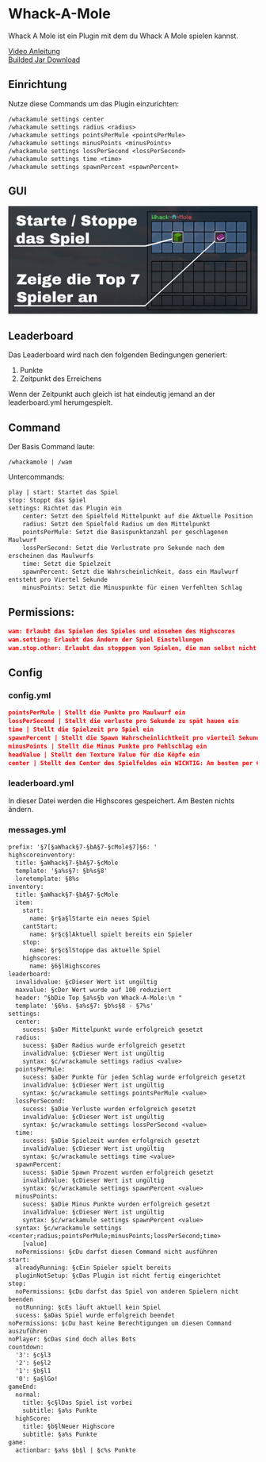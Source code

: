 # Whack-A-Mole

Whack A Mole ist ein Plugin mit dem du Whack A Mole spielen kannst.

[Video Anleitung](https://www.youtube.com/watch?v=xaazUgEKuVA)  
[Builded Jar Download](https://github.com/Domi207/Whack-A-Mole/tree/master/dist)

## Einrichtung

Nutze diese Commands um das Plugin einzurichten:
```plain
/whackamule settings center
/whackamule settings radius <radius>
/whackamule settings pointsPerMule <pointsPerMule>
/whackamule settings minusPoints <minusPoints>
/whackamule settings lossPerSecond <lossPerSecond>
/whackamule settings time <time>
/whackamule settings spawnPercent <spawnPercent>
```

## GUI
![alt text](https://github.com/Domi207/Whack-A-Mole/blob/master/pictures/GUI-1.png?raw=true)

## Leaderboard
Das Leaderboard wird nach den folgenden Bedingungen generiert:
1. Punkte
2. Zeitpunkt des Erreichens

Wenn der Zeitpunkt auch gleich ist hat eindeutig jemand an der leaderboard.yml herumgespielt.

## Command
Der Basis Command laute:
```
/whackamole | /wam
```
Untercommands:
```
play | start: Startet das Spiel
stop: Stoppt das Spiel
settings: Richtet das Plugin ein
    center: Setzt den Spielfeld Mittelpunkt auf die Aktuelle Position
    radius: Setzt den Spielfeld Radius um den Mittelpunkt
    pointsPerMule: Setzt die Basispunktanzahl per geschlagenen Maulwurf
    lossPerSecond: Setzt die Verlustrate pro Sekunde nach dem erscheinen das Maulwurfs
    time: Setzt die Spielzeit
    spawnPercent: Setzt die Wahrscheinlichkeit, dass ein Maulwurf entsteht pro Viertel Sekunde
    minusPoints: Setzt die Minuspunkte für einen Verfehlten Schlag 

```
## Permissions:
```json
wam: Erlaubt das Spielen des Spieles und einsehen des Highscores
wam.setting: Erlaubt das Ändern der Spiel Einstellungen
wam.stop.other: Erlaubt das stopppen von Spielen, die man selbst nicht spielt
```

## Config
### config.yml
```json
pointsPerMule | Stellt die Punkte pro Maulwurf ein
lossPerSecond | Stellt die verluste pro Sekunde zu spät hauen ein
time | Stellt die Spielzeit pro Spiel ein
spawnPercent | Stellt die Spawn Wahrscheinlichtkeit pro vierteil Sekunde ein
minusPoints | Stellt die Minus Punkte pro Fehlschlag ein
headValue | Stellt den Texture Value für die Köpfe ein
center | Stellt den Center des Spielfeldes ein WICHTIG: Am besten per Command einfügen augrund des komplizierten Syntaxes
```
### leaderboard.yml
In dieser Datei werden die Highscores gespeichert. Am Besten nichts ändern.

### messages.yml
```
prefix: '§7[§aWhack§7-§bA§7-§cMole§7]§6: '
highscoreinventory:
  title: §aWhack§7-§bA§7-§cMole
  template: '§a%s§7: §b%s§8'
  loretemplate: §8%s
inventory:
  title: §aWhack§7-§bA§7-§cMole
  item:
    start:
      name: §r§a§lStarte ein neues Spiel
    cantStart:
      name: §r§c§lAktuell spielt bereits ein Spieler
    stop:
      name: §r§c§lStoppe das aktuelle Spiel
    highscores:
      name: §6§lHighscores
leaderboard:
  invalidvalue: §cDieser Wert ist ungültig
  maxvalue: §cDer Wert wurde auf 100 reduziert
  header: "§bDie Top §a%s§b von Whack-A-Mole:\n "
  template: '§6%s. §a%s§7: §b%s§8 - §7%s'
settings:
  center:
    sucess: §aDer Mittelpunkt wurde erfolgreich gesetzt
  radius:
    sucess: §aDer Radius wurde erfolgreich gesetzt
    invalidValue: §cDieser Wert ist ungültig
    syntax: §c/wrackamule settings radius <value>
  pointsPerMule:
    sucess: §aDer Punkte für jeden Schlag wurde erfolgreich gesetzt
    invalidValue: §cDieser Wert ist ungültig
    syntax: §c/wrackamule settings pointsPerMule <value>
  lossPerSecond:
    sucess: §aDie Verluste wurden erfolgreich gesetzt
    invalidValue: §cDieser Wert ist ungültig
    syntax: §c/wrackamule settings lossPerSecond <value>
  time:
    sucess: §aDie Spielzeit wurden erfolgreich gesetzt
    invalidValue: §cDieser Wert ist ungültig
    syntax: §c/wrackamule settings time <value>
  spawnPercent:
    sucess: §aDie Spawn Prozent wurden erfolgreich gesetzt
    invalidValue: §cDieser Wert ist ungültig
    syntax: §c/wrackamule settings spawnPercent <value>
  minusPoints:
    sucess: §aDie Minus Punkte wurden erfolgreich gesetzt
    invalidValue: §cDieser Wert ist ungültig
    syntax: §c/wrackamule settings spawnPercent <value>
  syntax: §c/wrackamule settings <center;radius;pointsPerMule;minusPoints;lossPerSecond;time>
    [value]
  noPermissions: §cDu darfst diesen Command nicht ausführen
start:
  alreadyRunning: §cEin Spieler spielt bereits
  pluginNotSetup: §cDas Plugin ist nicht fertig eingerichtet
stop:
  noPermissions: §cDu darfst das Spiel von anderen Spielern nicht beenden
  notRunning: §cEs läuft aktuell kein Spiel
  sucess: §aDas Spiel wurde erfolgreich beendet
noPermissions: §cDu hast keine Berechtigungen um diesen Command auszuführen
noPlayer: §cDas sind doch alles Bots
countdown:
  '3': §c§l3
  '2': §e§l2
  '1': §b§l1
  '0': §a§lGo!
gameEnd:
  normal:
    title: §c§lDas Spiel ist vorbei
    subtitle: §a%s Punkte
  highScore:
    title: §b§lNeuer Highscore
    subtitle: §a%s Punkte
game:
  actionbar: §a%s §b§l | §c%s Punkte

```